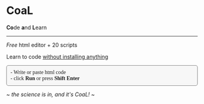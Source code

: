 <h1> CoaL </h1> 

<div> <b>Co</b>de <b>a</b>nd <b>L</b>earn </div> 
<hr>  
<p>   <i>Free </i> html editor + 20 scripts </p>
<p>   Learn to code <u>without installing anything</u></p>

<div class='info'> 
	- Write or paste html code <br>
	- click <b>Run</b> or press <b>Shift Enter</b> 
</div>

<p>~ <i>the science is in, and it's CoaL!</i> ~</p>

<style>
.info{ 	font-family:mono;
    	background-color:#f7f7f7; 
    	border:solid 1px #777777; 
    	border-radius:5px; 
      	padding:10px; } 
</style>

